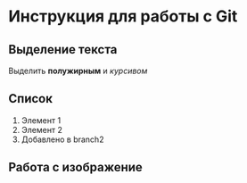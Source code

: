 # Инструкция для работы с Git

## Выделение текста

Выделить **полужирным** и _курсивом_


## Список 

1. Элемент 1
2. Элемент 2
3. Добавлено в branch2

## Работа с изображение 